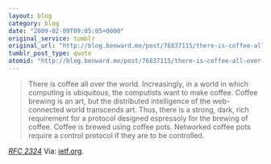 ```yaml
---
layout: blog
category: blog
date: "2009-02-09T09:05:05+0000"
original_service: tumblr
original_url: "http://blog.benward.me/post/76837115/there-is-coffee-all-over-the-world-increasingly"
tumblr_post_type: quote
atomid: "http://blog.benward.me/post/76837115/there-is-coffee-all-over-the-world-increasingly"
---
```

> There is coffee all over the world. Increasingly, in a world in which computing is ubiquitous, the computists want to make coffee. Coffee brewing is an art, but the distributed intelligence of the web- connected world transcends art. Thus, there is a strong, dark, rich requirement for a protocol designed espressoly for the brewing of coffee. Coffee is brewed using coffee pots. Networked coffee pots require a control protocol if they are to be controlled.

<cite><a href="http://www.ietf.org/rfc/rfc2324.txt">RFC 2324</a></cite>
Via: [ietf.org](http://www.ietf.org/rfc/rfc2324.txt).